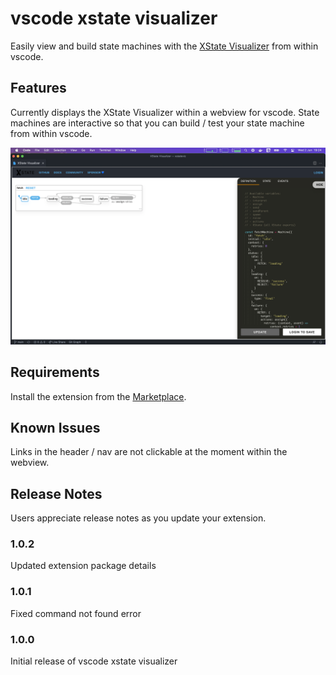 # vscode xstate visualizer

Easily view and build state machines with the [XState Visualizer](https://xstate.js.org/viz/ "XState Viz") from within vscode.

## Features

Currently displays the XState Visualizer within a webview for vscode. State machines are interactive so that you can build / test your state machine from within vscode.

![XState Visualizer](https://github.com/damiensedgwick/vscode-xstate-visualizer/blob/main/src/assets/xstate-viz.png)

## Requirements

Install the extension from the [Marketplace](https://marketplace.visualstudio.com/items?itemName=dksedgwick.xstateviz).

## Known Issues

Links in the header / nav are not clickable at the moment within the webview.

## Release Notes

Users appreciate release notes as you update your extension.

### 1.0.2

Updated extension package details

### 1.0.1

Fixed command not found error

### 1.0.0

Initial release of vscode xstate visualizer
